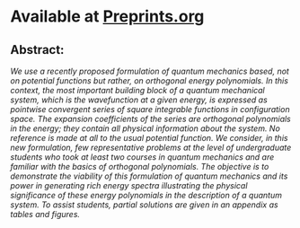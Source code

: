 # Available at [Preprints.org](https://doi.org/10.20944/preprints202301.0545.v1 "My First Paper")

## Abstract: 
_We use a recently proposed formulation of quantum mechanics based, not on potential functions but rather, on orthogonal energy polynomials. In this context, the most important building block of a quantum mechanical system, which is the wavefunction at a given energy, is expressed as pointwise convergent series of square integrable functions in configuration space. The expansion coefficients of the series are orthogonal polynomials in the energy; they contain all physical information about the system. No reference is made at all to the usual potential function. We consider, in this new formulation, few representative problems at the level of undergraduate students who took at least two courses in quantum mechanics and are familiar with the basics of orthogonal polynomials. The objective is to demonstrate the viability of this formulation of quantum mechanics and its power in generating rich energy spectra illustrating the physical significance of these energy polynomials in the description of a quantum system. To assist students, partial solutions are given in an appendix as tables and figures._
